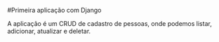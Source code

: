 #Primeira aplicação com Django

A aplicação é um CRUD de cadastro de pessoas, onde podemos listar, 
adicionar, atualizar e deletar. 

